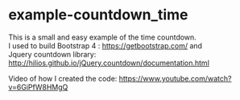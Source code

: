 # example-countdown_time
This is a small and easy example of the time countdown.  <br>
I used to build  Bootstrap 4 : https://getbootstrap.com/ and <br>
Jquery countdown library: http://hilios.github.io/jQuery.countdown/documentation.html<br>

Video of how I created the code: https://www.youtube.com/watch?v=6GiPfW8HMgQ
